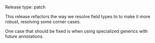 Release type: patch

This release refactors the way we resolve field types to to make it
more robust, resolving some corner cases.

One case that should be fixed is when using specialized generics
with future annotations.

